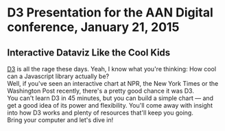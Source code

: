 # D3 Presentation for the AAN Digital conference, January 21, 2015
## Interactive Dataviz Like the Cool Kids
[D3](http://d3js.org/) is all the rage these days. Yeah, I know what you're thinking: How cool can a Javascript library actually be?  
Well, if you've seen an interactive chart at NPR, the New York Times or the Washington Post recently, there's a pretty good chance it was D3.  
You can't learn D3 in 45 minutes, but you can build a simple chart — and get a good idea of its power and flexibility. You'll come away with insight into how D3 works and plenty of resources that'll keep you going.  
Bring your computer and let's dive in!
